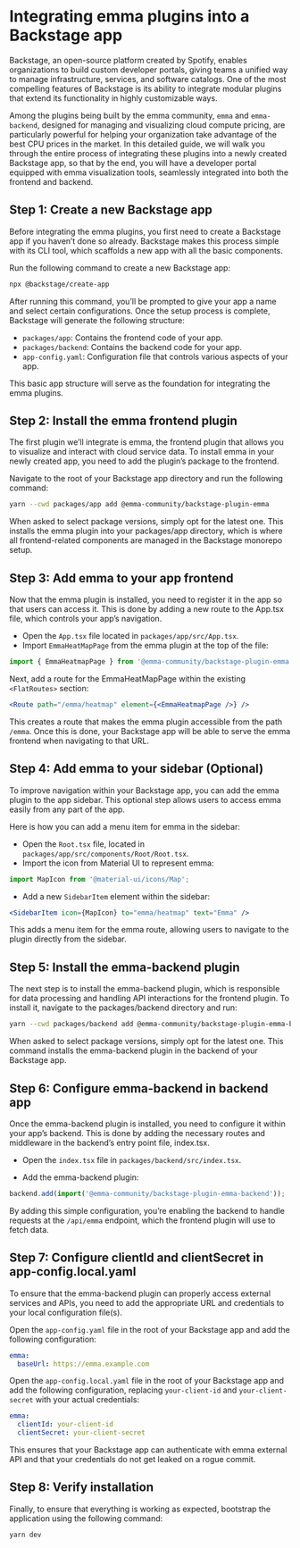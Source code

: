# Integrating emma plugins into a Backstage app

Backstage, an open-source platform created by Spotify, enables organizations to build custom developer portals, giving teams a unified way to manage infrastructure, services, and software catalogs. One of the most compelling features of Backstage is its ability to integrate modular plugins that extend its functionality in highly customizable ways.

Among the plugins being built by the emma community, `emma` and `emma-backend`, designed for managing and visualizing cloud compute pricing, are particularly powerful for helping your organization take advantage of the best CPU prices in the market. In this detailed guide, we will walk you through the entire process of integrating these plugins into a newly created Backstage app, so that by the end, you will have a developer portal equipped with emma visualization tools, seamlessly integrated into both the frontend and backend.

## Step 1: Create a new Backstage app

Before integrating the emma plugins, you first need to create a Backstage app if you haven’t done so already. Backstage makes this process simple with its CLI tool, which scaffolds a new app with all the basic components.

Run the following command to create a new Backstage app:

```bash
npx @backstage/create-app
```

After running this command, you’ll be prompted to give your app a name and select certain configurations. Once the setup process is complete, Backstage will generate the following structure:

- `packages/app`: Contains the frontend code of your app.
- `packages/backend`: Contains the backend code for your app.
- `app-config.yaml`: Configuration file that controls various aspects of your app.

This basic app structure will serve as the foundation for integrating the emma plugins.

## Step 2: Install the emma frontend plugin

The first plugin we’ll integrate is emma, the frontend plugin that allows you to visualize and interact with cloud service data. To install emma in your newly created app, you need to add the plugin’s package to the frontend.

Navigate to the root of your Backstage app directory and run the following command:

```bash
yarn --cwd packages/app add @emma-community/backstage-plugin-emma
```

When asked to select package versions, simply opt for the latest one. This installs the emma plugin into your packages/app directory, which is where all frontend-related components are managed in the Backstage monorepo setup.

## Step 3: Add emma to your app frontend

Now that the emma plugin is installed, you need to register it in the app so that users can access it. This is done by adding a new route to the App.tsx file, which controls your app’s navigation.

- Open the `App.tsx` file located in `packages/app/src/App.tsx`.
- Import `EmmaHeatMapPage` from the emma plugin at the top of the file:

```typescript
import { EmmaHeatmapPage } from '@emma-community/backstage-plugin-emma';
```

Next, add a route for the EmmaHeatMapPage within the existing `<FlatRoutes>` section:

```jsx
<Route path="/emma/heatmap" element={<EmmaHeatmapPage />} />
```

This creates a route that makes the emma plugin accessible from the path `/emma`. Once this is done, your Backstage app will be able to serve the emma frontend when navigating to that URL.

## Step 4: Add emma to your sidebar (Optional)

To improve navigation within your Backstage app, you can add the emma plugin to the app sidebar. This optional step allows users to access emma easily from any part of the app.

Here is how you can add a menu item for emma in the sidebar:

- Open the `Root.tsx` file, located in `packages/app/src/components/Root/Root.tsx`.
- Import the icon from Material UI to represent emma:

```typescript
import MapIcon from '@material-ui/icons/Map';
```

- Add a new `SidebarItem` element within the sidebar:

```jsx
<SidebarItem icon={MapIcon} to="emma/heatmap" text="Emma" />
```

This adds a menu item for the emma route, allowing users to navigate to the plugin directly from the sidebar.

## Step 5: Install the emma-backend plugin

The next step is to install the emma-backend plugin, which is responsible for data processing and handling API interactions for the frontend plugin. To install it, navigate to the packages/backend directory and run:

```bash
yarn --cwd packages/backend add @emma-community/backstage-plugin-emma-backend
```

When asked to select package versions, simply opt for the latest one. This command installs the emma-backend plugin in the backend of your Backstage app.

## Step 6: Configure emma-backend in backend app

Once the emma-backend plugin is installed, you need to configure it within your app’s backend. This is done by adding the necessary routes and middleware in the backend’s entry point file, index.tsx.

- Open the `index.tsx` file in `packages/backend/src/index.tsx`.

- Add the emma-backend plugin:

```typescript
backend.add(import('@emma-community/backstage-plugin-emma-backend'));
```

By adding this simple configuration, you’re enabling the backend to handle requests at the `/api/emma` endpoint, which the frontend plugin will use to fetch data.

## Step 7: Configure clientId and clientSecret in app-config.local.yaml

To ensure that the emma-backend plugin can properly access external services and APIs, you need to add the appropriate URL and credentials to your local configuration file(s).

Open the `app-config.yaml` file in the root of your Backstage app and add the following configuration:

```yaml
emma:
  baseUrl: https://emma.example.com
```

Open the `app-config.local.yaml` file in the root of your Backstage app and add the following configuration, replacing `your-client-id` and `your-client-secret` with your actual credentials:

```yaml
emma:
  clientId: your-client-id   
  clientSecret: your-client-secret
```

This ensures that your Backstage app can authenticate with emma external API and that your credentials do not get leaked on a rogue commit.

## Step 8: Verify installation

Finally, to ensure that everything is working as expected, bootstrap the application using the following command:

```bash
yarn dev
```